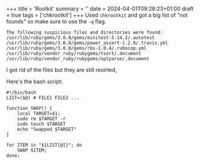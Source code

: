 +++
title = 'Rootkit'
summary = ''
date = 2024-04-01T09:28:23+01:00
draft = true
tags = ['chkrootkit']
+++
Used `chkrootkit` and got a big list of "not founds" so make sure to use the `-q` flag.
```
The following suspicious files and directories were found:
/usr/lib/ruby/gems/3.0.0/gems/minitest-5.14.2/.autotest
/usr/lib/ruby/gems/3.0.0/gems/power_assert-1.2.0/.travis.yml
/usr/lib/ruby/gems/3.0.0/gems/rbs-1.0.4/.rubocop.yml
/usr/lib/ruby/vendor_ruby/rubygems/tsort/.document
/usr/lib/ruby/vendor_ruby/rubygems/optparse/.document
```

I got rid of the files but they are still reoirted,

Here's the bash script:
```
#!/bin/bash
LIST=($@) # FILE1 FILE2 ...

function SWAP() {
    local TARGET=$1;
    sudo rm $TARGET -r
    sudo touch $TARGET
    echo "Swapped $TARGET"
}

for ITEM in "${LIST[@]}"; do
	SWAP $ITEM;
done;
```
